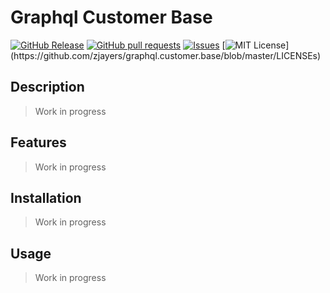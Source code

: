# Graphql Customer Base
[![GitHub Release](https://img.shields.io/github/release/zjayers/graphql.customer.base.svg?style=flat)]()
[![GitHub pull requests](https://img.shields.io/github/issues-pr/zjayers/graphql.customer.base.svg?style=flat)]()
[![Issues](https://img.shields.io/github/issues-raw/zjayers/graphql.customer.base.svg?maxAge=25000)](https://github.com/zjayers/graphql.customer.base/issues)
[![MIT License](https://img.shields.io/apm/l/atomic-ui.svg?)](https://github.com/zjayers/graphql.customer.base/blob/master/LICENSEs)

## Description

> Work in progress

## Features

> Work in progress

## Installation

> Work in progress

## Usage

> Work in progress